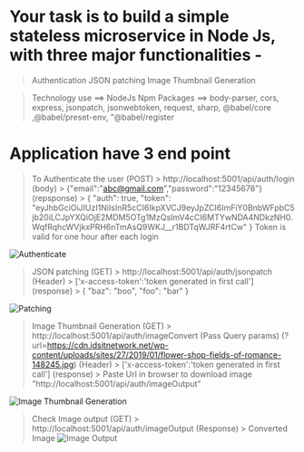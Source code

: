 # Your task is to build a simple stateless microservice in Node Js, with three major functionalities -
> Authentication
> JSON patching
> Image Thumbnail Generation

> Technology use ==> NodeJs
> Npm Packages ==> body-parser, cors, express, jsonpatch, jsonwebtoken, request, sharp, @babel/core ,@babel/preset-env,
    "@babel/register


# Application have 3 end point
> To Authenticate the user
(POST) > http://localhost:5001/api/auth/login
(body) > {"email":"abc@gmail.com","password":"12345678"}
(repsponse) > 
{
    "auth": true,
    "token": "eyJhbGciOiJIUzI1NiIsInR5cCI6IkpXVCJ9eyJpZCI6ImFiY0BnbWFpbC5jb20iLCJpYXQiOjE2MDM5OTg1MzQsImV4cCI6MTYwNDA4NDkzNH0.WqfRqhcWVjkxPRH6nTmAsQ9WKJ__r1BDTqWJRF4rtCw"
}
Token is valid for one hour after each login

![Authenticate](https://i.ibb.co/1TQnmzB/Screenshot-2020-10-30-at-1-01-14-AM.png)

> JSON patching
(GET)  > http://localhost:5001/api/auth/jsonpatch
(Header) > ['x-access-token':'token generated in first call']
(response) > {
    "baz": "boo",
    "foo": "bar"
}

![Patching](https://i.ibb.co/9tT1P1f/Screenshot-2020-10-30-at-1-04-17-AM.png)


> Image Thumbnail Generation
(GET) > http://localhost:5001/api/auth/imageConvert
(Pass Query params) (?url=https://cdn.idsitnetwork.net/wp-content/uploads/sites/27/2019/01/flower-shop-fields-of-romance-148245.jpg)
(Header) > ['x-access-token':'token generated in first call']
(response) > Paste Url in browser to download image "http://localhost:5001/api/auth/imageOutput"

![Image Thumbnail Generation](https://i.ibb.co/Fbk3D6W/Screenshot-2020-10-30-at-1-05-50-AM.png)


> Check Image output
(GET) > http://localhost:5001/api/auth/imageOutput
(Response) > Converted Image
![Image Output](https://i.ibb.co/qN7PHvV/Screenshot-2020-10-30-at-1-06-33-AM.png)